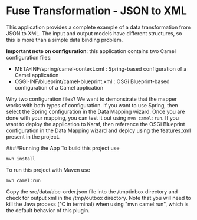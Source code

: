 Fuse Transformation - JSON to XML
=================================
This application provides a complete example of a data transformation from JSON to XML.  The input and output models have different structures, so this is more than a simple data binding problem.

**Important note on configuration**: this application contains two Camel configuration files:
* META-INF/spring/camel-context.xml : Spring-based configuration of a Camel application
* OSGI-INF/blueprint/camel-blueprint.xml : OSGi Blueprint-based configuration of a Camel application

Why two configuration files?  We want to demonstrate that the mapper works with both types of configuration.  If you want to use Spring, then select the Spring configuration in the Data Mapping wizard.  Once you are done with your mapping, you can test it out using ``mvn camel:run``.  If you want to deploy the application to Karaf, then reference the OSGi Blueprint configuration in the Data Mapping wizard and deploy using the features.xml present in the project.


####Running the App
To build this project use
```
mvn install
```
To run this project with Maven use
```
mvn camel:run
```

Copy the src/data/abc-order.json file into the /tmp/inbox directory and check for output xml in the /tmp/outbox directory.  Note that you will need to kill the Java process (^C in terminal) when using "mvn camel:run", which is the default behavior of this plugin.

